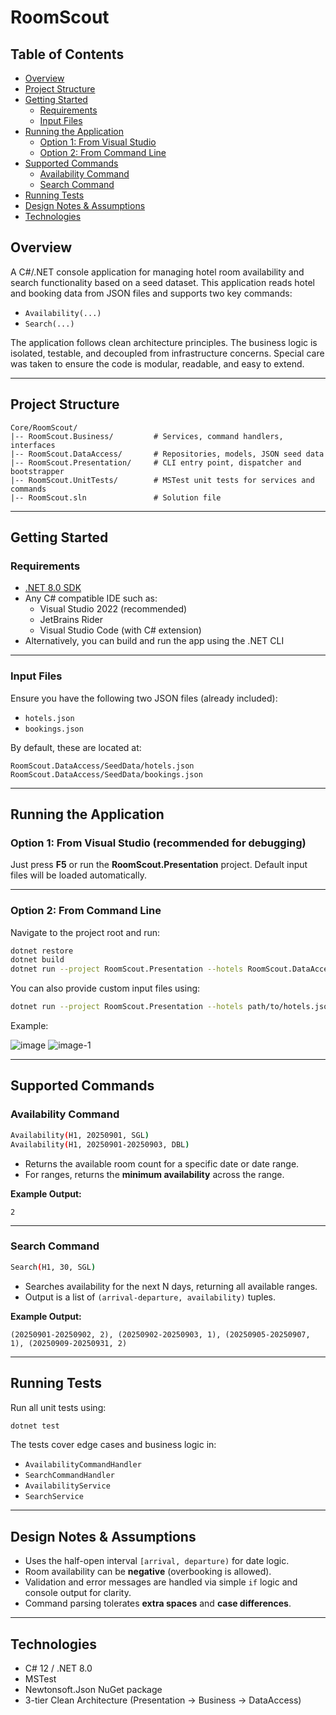 # RoomScout

## Table of Contents

- [Overview](#overview)
- [Project Structure](#project-structure)
- [Getting Started](#getting-started)
  - [Requirements](#requirements)
  - [Input Files](#input-files)
- [Running the Application](#running-the-application)
  - [Option 1: From Visual Studio](#option-1-from-visual-studio-recommended-for-debugging)
  - [Option 2: From Command Line](#option-2-from-command-line)
- [Supported Commands](#supported-commands)
  - [Availability Command](#availability-command)
  - [Search Command](#search-command)
- [Running Tests](#running-tests)
- [Design Notes & Assumptions](#design-notes--assumptions)
- [Technologies](#technologies)

## Overview

A C#/.NET console application for managing hotel room availability and search functionality based on a seed dataset. This application reads hotel and booking data from JSON files and supports two key commands:

- `Availability(...)`
- `Search(...)`

The application follows clean architecture principles. The business logic is isolated, testable, and decoupled from infrastructure concerns. Special care was taken to ensure the code is modular, readable, and easy to extend.

---

## Project Structure

```
Core/RoomScout/
|-- RoomScout.Business/         # Services, command handlers, interfaces
|-- RoomScout.DataAccess/       # Repositories, models, JSON seed data
|-- RoomScout.Presentation/     # CLI entry point, dispatcher and bootstrapper
|-- RoomScout.UnitTests/        # MSTest unit tests for services and commands
|-- RoomScout.sln               # Solution file
```

---

## Getting Started

### Requirements

- [.NET 8.0 SDK](https://dotnet.microsoft.com/en-us/download/dotnet/8.0)
- Any C# compatible IDE such as:
  - Visual Studio 2022 (recommended)
  - JetBrains Rider
  - Visual Studio Code (with C# extension)
- Alternatively, you can build and run the app using the .NET CLI

---

### Input Files

Ensure you have the following two JSON files (already included):

- `hotels.json`
- `bookings.json`

By default, these are located at:
```
RoomScout.DataAccess/SeedData/hotels.json
RoomScout.DataAccess/SeedData/bookings.json
```

---

## Running the Application

### Option 1: From Visual Studio (recommended for debugging)

Just press **F5** or run the **RoomScout.Presentation** project. Default input files will be loaded automatically.

---

### Option 2: From Command Line

Navigate to the project root and run:

```bash
dotnet restore
dotnet build
dotnet run --project RoomScout.Presentation --hotels RoomScout.DataAccess/SeedData/hotels.json --bookings RoomScout.DataAccess/SeedData/bookings.json
```

You can also provide custom input files using:

```bash
dotnet run --project RoomScout.Presentation --hotels path/to/hotels.json --bookings path/to/bookings.json
```

Example:

![image](https://github.com/user-attachments/assets/a8672c4a-705a-433a-9404-f91f264d2405)
![image-1](https://github.com/user-attachments/assets/4417538c-0b59-4362-94dd-3ad529810c38)

---

## Supported Commands

### Availability Command

```bash
Availability(H1, 20250901, SGL)
Availability(H1, 20250901-20250903, DBL)
```

- Returns the available room count for a specific date or date range.
- For ranges, returns the **minimum availability** across the range.

**Example Output:**
```
2
```

---

### Search Command

```bash
Search(H1, 30, SGL)
```

- Searches availability for the next N days, returning all available ranges.
- Output is a list of `(arrival-departure, availability)` tuples.

**Example Output:**
```
(20250901-20250902, 2), (20250902-20250903, 1), (20250905-20250907, 1), (20250909-20250931, 2)
```

---

## Running Tests

Run all unit tests using:

```bash
dotnet test
```

The tests cover edge cases and business logic in:

- `AvailabilityCommandHandler`
- `SearchCommandHandler`
- `AvailabilityService`
- `SearchService`

---

## Design Notes & Assumptions

- Uses the half-open interval `[arrival, departure)` for date logic.
- Room availability can be **negative** (overbooking is allowed).
- Validation and error messages are handled via simple `if` logic and console output for clarity.
- Command parsing tolerates **extra spaces** and **case differences**.

---

## Technologies

- C# 12 / .NET 8.0
- MSTest
- Newtonsoft.Json NuGet package
- 3-tier Clean Architecture (Presentation -> Business -> DataAccess)
